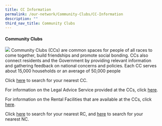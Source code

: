 ```yaml
---
title: CC Information
permalink: /our-network/Community-Clubs/CC-Information
description: ""
third_nav_title: Community Clubs
---
```

#### Community Clubs

![](/images/Our%20Network/Community%20Club/MacPherson%20CC%20Photograph.jpg)
Community Clubs (CCs) are common spaces for people of all races to come together, build friendships and promote social bonding. CCs also connect residents and the Government by providing relevant information and gathering feedback on national concerns and policies. Each CC serves about 15,000 households or an average of 50,000 people

Click [here](https://www.onepa.gov.sg/cc) to search for your nearest CC.

For information on the Legal Advice Service provided at the CCs, click [here](/our-network/Community-Clubs/Legal-Advice-Service).

For information on the Rental Facilities that are available at the CCs, click [here](/our-network/Community-Clubs/Rentals).

Click [here](https://www.onepa.gov.sg/rc) to search for your nearest RC, and [here](https://www.onepa.gov.sg/rc) to search for your nearest NC.